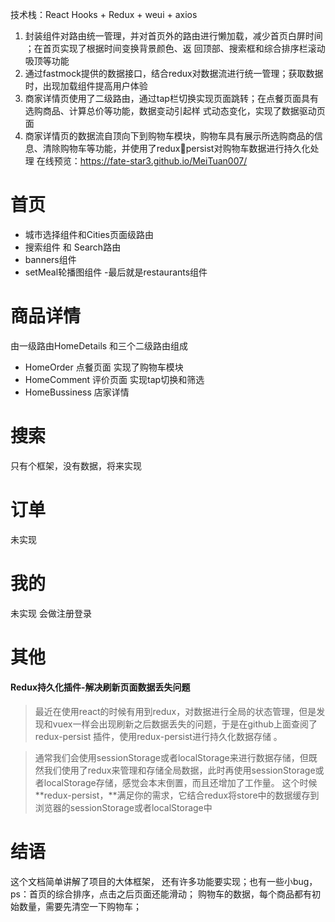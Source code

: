技术栈：React Hooks + Redux + weui + axios
1. 封装组件对路由统一管理，并对首页外的路由进行懒加载，减少首页白屏时间 ；在首页实现了根据时间变换背景颜色、返
回顶部、搜索框和综合排序栏滚动吸顶等功能
2. 通过fastmock提供的数据接口，结合redux对数据流进行统一管理；获取数据时，出现加载组件提高用户体验
3. 商家详情页使用了二级路由，通过tap栏切换实现页面跳转；在点餐页面具有选购商品、计算总价等功能，数据变动引起样
式动态变化，实现了数据驱动页面
4. 商家详情页的数据流自顶向下到购物车模块，购物车具有展示所选购商品的信息、清除购物车等功能，并使用了reduxpersist对购物车数据进行持久化处理
在线预览：https://fate-star3.github.io/MeiTuan007/

#  首页 
- 城市选择组件和Cities页面级路由
- 搜索组件 和 Search路由
- banners组件
- setMeal轮播图组件
-最后就是restaurants组件

# 商品详情
由一级路由HomeDetails 和三个二级路由组成
- HomeOrder 点餐页面 实现了购物车模块
- HomeComment 评价页面 实现tap切换和筛选
- HomeBussiness 店家详情

# 搜索
只有个框架，没有数据，将来实现

# 订单
未实现 

# 我的
未实现 会做注册登录 
# 其他
#### Redux持久化插件-解决刷新页面数据丢失问题

>最近在使用react的时候有用到redux，对数据进行全局的状态管理，但是发现和vuex一样会出现刷新之后数据丢失的问题，于是在github上面查阅了 redux-persist 插件，使用redux-persist进行持久化数据存储 。

>通常我们会使用sessionStorage或者localStorage来进行数据存储，但既然我们使用了redux来管理和存储全局数据，此时再使用sessionStorage或者localStorage存储，感觉会本末倒置，而且还增加了工作量。
这个时候 **redux-persist，**满足你的需求，它结合redux将store中的数据缓存到浏览器的sessionStorage或者localStorage中

# 结语
这个文档简单讲解了项目的大体框架， 还有许多功能要实现；也有一些小bug，ps：首页的综合排序，点击之后页面还能滑动； 购物车的数据，每个商品都有初始数量，需要先清空一下购物车；

